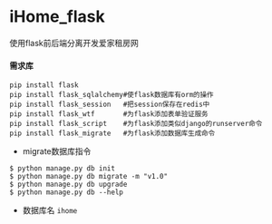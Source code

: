 # iHome_flask
使用flask前后端分离开发爱家租房网


#### 需求库
```
pip install flask
pip install flask_sqlalchemy#使flask数据库有orm的操作
pip install flask_session   #把session保存在redis中
pip install flask_wtf       #为flask添加表单验证服务
pip install flask_script    #为flask添加类似django的runserver命令
pip install flask_migrate   #为flask添加数据库生成命令
```

- migrate数据库指令
```
$ python manage.py db init
$ python manage.py db migrate -m "v1.0"
$ python manage.py db upgrade
$ python manage.py db --help
``` 

- 数据库名
`ihome`